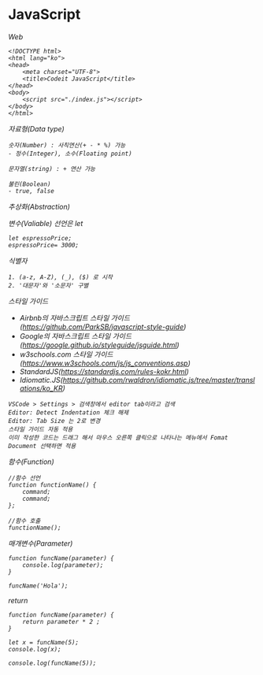 # JavaScript

<meta charset="UTF-8">
<h6>

Web
```
<!DOCTYPE html>
<html lang="ko">
<head>
    <meta charset="UTF-8">
    <title>Codeit JavaScript</title>
</head>
<body>
    <script src="./index.js"></script>
</body>
</html>
```

자료형(Data type)
```
숫자(Number) : 사칙연산(+ - * %) 가능
- 정수(Integer), 소수(Floating point)

문자열(string) : + 연산 가능

불린(Boolean)
- true, false
```

추상화(Abstraction)

변수(Valiable) 선언은 let
```
let espressoPrice;
espressoPrice= 3000;
```

식별자
```
1. (a-z, A-Z), (_), ($) 로 시작
2. '대문자'와 '소문자' 구별
```

스타일 가이드
- Airbnb의 자바스크립트 스타일 가이드(https://github.com/ParkSB/javascript-style-guide)
- Google의 자바스크립트 스타일 가이드(https://google.github.io/styleguide/jsguide.html)
- w3schools.com 스타일 가이드(https://www.w3schools.com/js/js_conventions.asp)
- StandardJS(https://standardjs.com/rules-kokr.html)
- Idiomatic.JS(https://github.com/rwaldron/idiomatic.js/tree/master/translations/ko_KR)
```
VSCode > Settings > 검색창에서 editor tab이라고 검색
Editor: Detect Indentation 체크 해제
Editor: Tab Size 는 2로 변경
스타일 가이드 자동 적용
이미 작성한 코드는 드래그 해서 마우스 오른쪽 클릭으로 나타나는 메뉴에서 Fomat Document 선택하면 적용
```

함수(Function)
```
//함수 선언
function functionName() {
    command;
    command;
};

//함수 호출
functionName();
```

매개변수(Parameter)
```
function funcName(parameter) {
    console.log(parameter);
}

funcName('Hola');
```

return
```
function funcName(parameter) {
    return parameter * 2 ;
}

let x = funcName(5);
console.log(x);

console.log(funcName(5));
```





